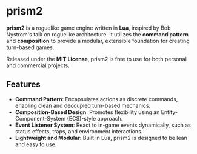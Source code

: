 # prism2

**prism2** is a roguelike game engine written in **Lua**, inspired by Bob Nystrom's talk on roguelike architecture. It utilizes the **command pattern** and **composition** to provide a modular, extensible foundation for creating turn-based games.

Released under the **MIT License**, prism2 is free to use for both personal and commercial projects.

## Features

- **Command Pattern**: Encapsulates actions as discrete commands, enabling clean and decoupled turn-based mechanics.
- **Composition-Based Design**: Promotes flexibility using an Entity-Component-System (ECS)-style approach.
- **Event Listener System**: React to in-game events dynamically, such as status effects, traps, and environment interactions.
- **Lightweight and Modular**: Built in Lua, prism2 is designed to be lean and easy to use.